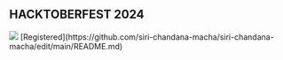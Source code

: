 ## HACKTOBERFEST 2024

<img src="https://assets.holopin.io/hf2024levels/level0-sloth-hello-0-0-0-0.webp">
[Registered](https://github.com/siri-chandana-macha/siri-chandana-macha/edit/main/README.md)

